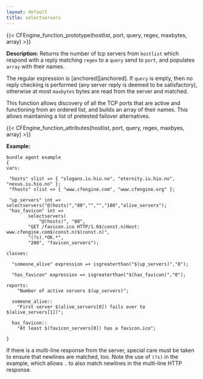 ```yaml
---
layout: default
title: selectservers
---
```


{{< CFEngine_function_prototype(hostlist, port, query, regex, maxbytes, array) >}}

**Description:** Returns the number of tcp servers from `hostlist` which
respond with a reply matching `regex` to a `query` send to `port`, and
populates `array` with their names.

The regular expression is [anchored][anchored]. If `query` is empty, then no
reply checking is performed (any server reply is deemed to be satisfactory),
otherwise at most `maxbytes` bytes are read from the server and matched.

This function allows discovery of all the TCP ports that are active and
functioning from an ordered list, and builds an array of their names. This
allows maintaining a list of pretested failover alternatives.

{{< CFEngine_function_attributes(hostlist, port, query, regex, maxbyes, array) >}}

**Example:**

```cf3
bundle agent example
{
vars:

 "hosts" slist => { "slogans.iu.hio.no", "eternity.iu.hio.no", "nexus.iu.hio.no" };
 "fhosts" slist => { "www.cfengine.com", "www.cfengine.org" };

 "up_servers" int =>  selectservers("@(hosts)","80","","","100","alive_servers");
 "has_favicon" int =>
        selectservers(
            "@(hosts)", "80",
        "GET /favicon.ico HTTP/1.0$(const.n)Host: www.cfengine.com$(const.n)$(const.n)",
        "(?s).*OK.*",
        "200", "favicon_servers");

classes:

  "someone_alive" expression => isgreaterthan("$(up_servers)","0");

  "has_favicon" expression => isgreaterthan("$(has_favicon)","0");

reports:
    "Number of active servers $(up_servers)";

  someone_alive::
    "First server $(alive_servers[0]) fails over to $(alive_servers[1])";

  has_favicon::
    "At least $(favicon_servers[0]) has a favicon.ico";

}
```

If there is a multi-line response from the server, special care must be
taken to ensure that newlines are matched, too. Note the use of `(?s)`
in the example, which allows `.` to also match newlines in the
multi-line HTTP response.
